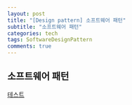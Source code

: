 ```yaml
---
layout: post
title: "[Design pattern] 소프트웨어 패턴"
subtitle: "소프트웨어 패턴"
categories: tech
tags: SoftwareDesignPattern
comments: true
---
```


소프트웨어 패턴
-------

[테스트](https://jong-hui.github.io/tag/tech-softwaredesignpattern/)